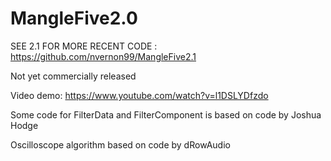 # MangleFive2.0

SEE 2.1 FOR MORE RECENT CODE : https://github.com/nvernon99/MangleFive2.1

Not yet commercially released

Video demo: https://www.youtube.com/watch?v=l1DSLYDfzdo

Some code for FilterData and FilterComponent is based on code by Joshua Hodge

Oscilloscope algorithm based on code by dRowAudio
